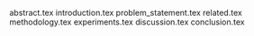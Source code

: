 abstract.tex
introduction.tex
problem_statement.tex
related.tex
methodology.tex
experiments.tex
discussion.tex
conclusion.tex
